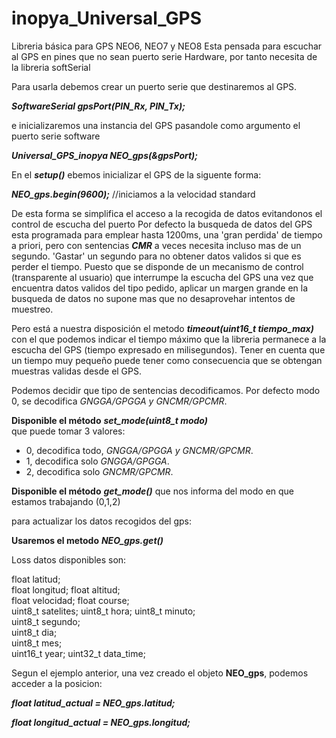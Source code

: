 # inopya_Universal_GPS
Libreria básica para GPS NEO6, NEO7 y NEO8
Esta pensada para escuchar  al GPS en pines que no sean puerto serie Hardware, por tanto necesita de la libreria softSerial

Para usarla debemos crear un puerto serie que destinaremos al GPS.

***SoftwareSerial gpsPort(PIN_Rx, PIN_Tx);***

e inicializaremos una instancia del GPS pasandole como argumento el puerto serie software

***Universal_GPS_inopya NEO_gps(&gpsPort);*** 

En el ***setup()***  ebemos inicializar el GPS de la siguente forma:

***NEO_gps.begin(9600);***  //iniciamos a la velocidad standard

De esta forma se simplifica el acceso a la recogida  de datos evitandonos el control de escucha del puerto
Por defecto la busqueda de datos del GPS esta programada para emplear hasta 1200ms, 
una 'gran perdida' de tiempo a priori, pero con sentencias ***CMR*** a veces necesita incluso mas de un segundo.
'Gastar' un segundo para no obtener datos validos si que es perder el tiempo. 
Puesto que se disponde de un mecanismo de control  (transparente al usuario) que interrumpe la escucha del GPS una vez que encuentra datos validos del tipo pedido, aplicar un margen grande en la busqueda de datos no supone mas que no desaprovehar intentos de muestreo.

Pero está a nuestra disposición el metodo ***timeout(uint16_t tiempo_max)*** con el que podemos indicar el tiempo máximo que la libreria permanece a la escucha del GPS (tiempo expresado en milisegundos). Tener en cuenta que un tiempo muy pequeño puede tener como consecuencia que se obtengan muestras validas desde el GPS.

Podemos decidir que tipo de sentencias decodificamos. Por defecto modo 0, se decodifica *GNGGA/GPGGA y GNCMR/GPCMR*.

**Disponible el método** ***set_mode(uint8_t modo)***  
que puede tomar 3 valores:
- 0, decodifica todo, *GNGGA/GPGGA y GNCMR/GPCMR*.
- 1, decodifica solo *GNGGA/GPGGA*.
- 2, decodifica solo *GNCMR/GPCMR*.

**Disponible el método** ***get_mode()*** 
que nos informa del modo en que estamos trabajando (0,1,2)

para actualizar los datos recogidos del gps:

**Usaremos el metodo** ***NEO_gps.get()***            

Loss datos disponibles son:

  float 	  latitud;  
  float 	  longitud; 
  float 	  altitud;  
  float 	  velocidad;
  float 	  course;  
  uint8_t   satelites;
  uint8_t   hora; 
  uint8_t   minuto;   
  uint8_t   segundo;  
  uint8_t   dia;  
  uint8_t   mes;  
  uint16_t  year;
  uint32_t  data_time; 
  
Segun el ejemplo anterior, una vez creado el objeto **NEO_gps**, podemos acceder a la posicion:

***float latitud_actual = NEO_gps.latitud;***

***float longitud_actual = NEO_gps.longitud;***

